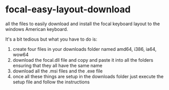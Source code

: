 # focal-easy-layout-download
all the files to easily download and install the focal keyboard layout to the windows American keyboard.

It's a bit tedious but what you have to do is:

1. create four files in your downloads folder named amd64, i386, ia64, wow64
2. download the focal.dll file and copy and paste it into all the folders ensuring that they all have the same name
3. download all the .msi files and the .exe file
4. once all these things are setup in the downloads folder just execute the setup file and follow the instructions
